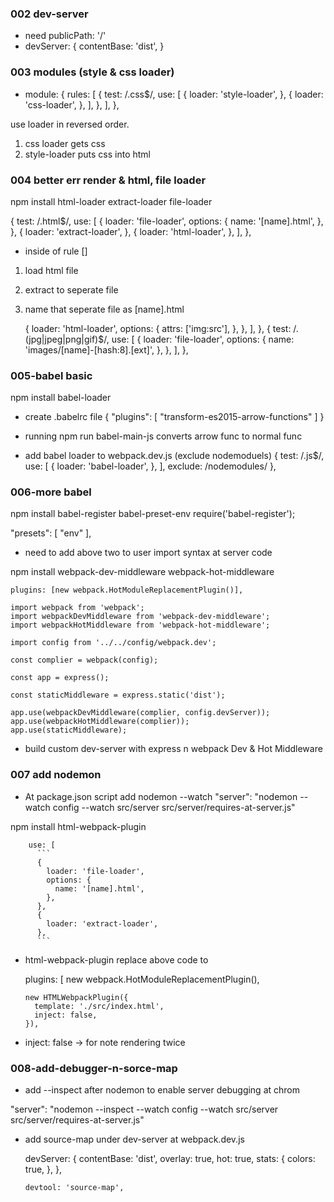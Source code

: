 ### 002 dev-server
- need publicPath: '/'
- devServer: {
    contentBase: 'dist',
  }

### 003 modules (style & css loader)
-   module: {
    rules: [
      {
        test: /\.css$/,
        use: [
          {
            loader: 'style-loader',
          },
          {
            loader: 'css-loader',
          },
        ],
      },
    ],
  },

use loader in reversed order. 
1. css loader gets css
2. style-loader puts css into html

### 004 better err render & html, file loader
npm install html-loader extract-loader file-loader

{
  test: /\.html$/,
  use: [
    {
      loader: 'file-loader',
      options: {
        name: '[name].html',
      },
    },
    {
      loader: 'extract-loader',
    },
    {
      loader: 'html-loader',
    },
  ],
},

- inside of rule []
1. load html file
2. extract to seperate file
3. name that seperate file as [name].html


    {
      loader: 'html-loader',
      options: {
        attrs: ['img:src'],
      },
    },
  ],
},
{
  test: /\.(jpg|jpeg|png|gif)$/,
  use: [
    {
      loader: 'file-loader',
      options: {
        name: 'images/[name]-[hash:8].[ext]',
      },
    },
  ],
},

### 005-babel basic
npm install babel-loader

- create .babelrc file
{
  "plugins": [
    "transform-es2015-arrow-functions"
  ]
}

- running npm run babel-main-js converts arrow func to normal func

- add babel loader to webpack.dev.js (exclude nodemoduels)
      {
        test: /\.js$/,
        use: [
          {
            loader: 'babel-loader',
          },
        ],
        exclude: /nodemodules/
      },


### 006-more babel
npm install babel-register babel-preset-env
require('babel-register');

  "presets": [
    "env"
  ],

- need to add above two to user import syntax at server code

npm install webpack-dev-middleware webpack-hot-middleware

```
plugins: [new webpack.HotModuleReplacementPlugin()],
```

```
import webpack from 'webpack';
import webpackDevMiddleware from 'webpack-dev-middleware';
import webpackHotMiddleware from 'webpack-hot-middleware';

import config from '../../config/webpack.dev';

const complier = webpack(config);

const app = express();

const staticMiddleware = express.static('dist');

app.use(webpackDevMiddleware(complier, config.devServer));
app.use(webpackHotMiddleware(complier));
app.use(staticMiddleware);
```

- build custom dev-server with express n webpack Dev & Hot Middleware

### 007 add nodemon

- At package.json script add nodemon --watch
"server": "nodemon --watch config --watch src/server src/server/requires-at-server.js"

npm install html-webpack-plugin

        use: [
          ```
          {
            loader: 'file-loader',
            options: {
              name: '[name].html',
            },
          },
          {
            loader: 'extract-loader',
          },
          ```

- html-webpack-plugin replace above code to 

  plugins: [
    new webpack.HotModuleReplacementPlugin(),
    ```
    new HTMLWebpackPlugin({
      template: './src/index.html',
      inject: false,
    }),    
    ```
- inject: false -> for note rendering twice

### 008-add-debugger-n-sorce-map

- add --inspect after nodemon to enable server debugging at chrom

"server": "nodemon --inspect --watch config --watch src/server src/server/requires-at-server.js"

- add source-map under dev-server at webpack.dev.js

  devServer: {
    contentBase: 'dist',
    overlay: true,
    hot: true,
    stats: {
      colors: true,
    },
  },
  ```
  devtool: 'source-map',
  ```



